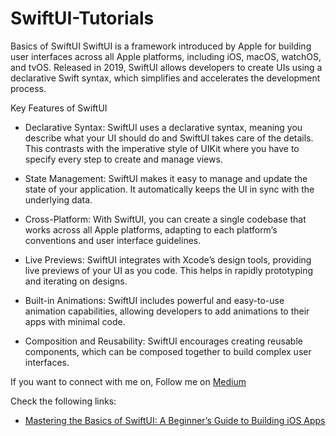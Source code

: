# SwiftUI-Tutorials

Basics of SwiftUI
SwiftUI is a framework introduced by Apple for building user interfaces across all Apple platforms, including iOS, macOS, watchOS, and tvOS. Released in 2019, SwiftUI allows developers to create UIs using a declarative Swift syntax, which simplifies and accelerates the development process.

Key Features of SwiftUI

- Declarative Syntax: SwiftUI uses a declarative syntax, meaning you describe what your UI should do and SwiftUI takes care of the details. This contrasts with the imperative style of UIKit where you have to specify every step to create and manage views.

- State Management: SwiftUI makes it easy to manage and update the state of your application. It automatically keeps the UI in sync with the underlying data.

- Cross-Platform: With SwiftUI, you can create a single codebase that works across all Apple platforms, adapting to each platform’s conventions and user interface guidelines.

- Live Previews: SwiftUI integrates with Xcode’s design tools, providing live previews of your UI as you code. This helps in rapidly prototyping and iterating on designs.

- Built-in Animations: SwiftUI includes powerful and easy-to-use animation capabilities, allowing developers to add animations to their apps with minimal code.

- Composition and Reusability: SwiftUI encourages creating reusable components, which can be composed together to build complex user interfaces.

If you want to connect with me on, Follow me on [Medium](https://medium.com/@baljitKaurGoraya)

Check the following links:

- [Mastering the Basics of SwiftUI: A Beginner’s Guide to Building iOS Apps](https://medium.com/@baljitKaurGoraya/basics-of-swiftui-6fae0f19c40c)
